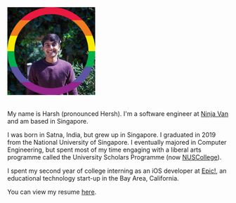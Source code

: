 <img src="profilepicture.jpeg" width="200">

<br />
<br />

My name is Harsh (pronounced Hersh). I'm a software engineer at [Ninja Van](https://www.ninjavan.co/en-sg/about-us) and am based in Singapore.

I was born in Satna, India, but grew up in Singapore. I graduated in 2019 from the National University of Singapore. I eventually majored in Computer Engineering, but spent most of my time engaging with a liberal arts programme called the University Scholars Programme (now [NUSCollege](https://nuscollege.nus.edu.sg/)).

I spent my second year of college interning as an iOS developer at [Epic!](www.getepic.com), an educational technology start-up in the Bay Area, California.

You can view my resume [here](./resume.md).
